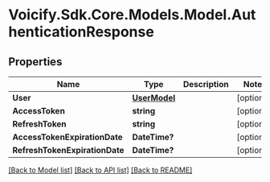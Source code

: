 # Voicify.Sdk.Core.Models.Model.AuthenticationResponse
## Properties

Name | Type | Description | Notes
------------ | ------------- | ------------- | -------------
**User** | [**UserModel**](UserModel.md) |  | [optional] 
**AccessToken** | **string** |  | [optional] 
**RefreshToken** | **string** |  | [optional] 
**AccessTokenExpirationDate** | **DateTime?** |  | [optional] 
**RefreshTokenExpirationDate** | **DateTime?** |  | [optional] 

[[Back to Model list]](../README.md#documentation-for-models) [[Back to API list]](../README.md#documentation-for-api-endpoints) [[Back to README]](../README.md)

